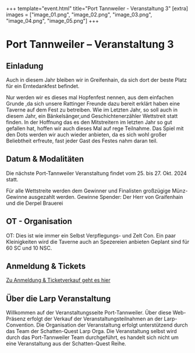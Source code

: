 +++
template="event.html"
title="Port Tannweiler - Veranstaltung 3"
[extra]
images = ["image_01.png", "image_02.png", "image_03.png", "image_04.png", "image_05.png"]
+++
# Port Tannweiler – Veranstaltung 3
## Einladung
Auch in diesem Jahr bleiben wir in Greifenhain, da sich dort der beste Platz für ein
Erntedankfest befindet.

Nur werden wir es dieses mal Hopfenfest nennen, aus dem einfachen Grunde ,da sich unsere
Rattinger Freunde dazu bereit erklärt haben eine Taverne auf dem Fest zu betreiben. Wie im
Letzten Jahr, so soll auch in diesem Jahr, ein Bänkelsänger,und Geschichtenerzähler
Wettstreit statt finden.
In der Hoffnung das es den Mitstreitern im letzten Jahr so gut gefallen hat, hoffen wir auch
dieses Mal auf rege Teilnahme.
Das Spiel mit den Dots werden wir auch wieder anbieten, da es sich wohl großer Beliebtheit
erfreute, fast jeder Gast des Festes nahm daran teil.

## Datum & Modalitäten
Die nächste Port-Tannweiler Veranstaltung findet vom 25. bis 27. Okt. 2024 statt.

Für alle Wettstreite werden dem Gewinner und Finalisten großzügige Münz- Gewinne ausgezahlt werden.
Gewinne Spender:
Der Herr von Graifenhain und die Derpel Brauerei

## OT - Organisation
OT: Dies ist wie immer ein Selbst Verpflegungs- und Zelt Con.
Ein paar Kleinigkeiten wird die Taverne auch an Spezereien anbieten
Geplant sind für 60 SC und 10 NSC.

## Anmeldung & Tickets
[Zu Anmeldung & Ticketverkauf geht es hier](/anmeldung)

## Über die Larp Veranstaltung

Willkommen auf der Veranstaltungsseite Port-Tannweiler. Über diese Web-Präsenz erfolgt der Verkauf der Veranstaltungsteilnahmen an der Larp-Convention. Die Organisation der Veranstaltung erfolgt unterstützend durch das Team der Schatten-Quest Larp Orga. Die Veranstaltung selbst wird durch das Port-Tannweiler Team durchgeführt, es handelt sich nicht um eine Veranstaltung aus der Schatten-Quest Reihe.